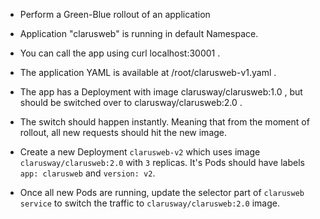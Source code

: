 - Perform a Green-Blue rollout of an application

- Application "clarusweb" is running in default Namespace.

- You can call the app using curl localhost:30001 .

- The application YAML is available at /root/clarusweb-v1.yaml .

- The app has a Deployment with image clarusway/clarusweb:1.0 , but should be switched over to clarusway/clarusweb:2.0 .

- The switch should happen instantly. Meaning that from the moment of rollout, all new requests should hit the new image.

- Create a new Deployment `clarusweb-v2` which uses image `clarusway/clarusweb:2.0` with `3` replicas. It's Pods should have labels `app: clarusweb` and `version: v2`.

- Once all new Pods are running, update the selector part of `clarusweb service` to switch the traffic to `clarusway/clarusweb:2.0` image.